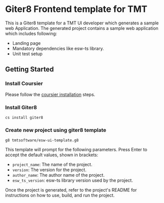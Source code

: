 # Giter8 Frontend template for TMT

This is a Giter8 template for a TMT UI developer which generates a sample web Application.
The generated project contains a sample web application which includes following:

- Landing page
- Mandatory dependencies like esw-ts library.
- Unit test setup

## Getting Started

### Install Coursier
Please follow the [coursier installation](https://get-coursier.io/docs/cli-installation) steps.

### Install Giter8

`cs install giter8`

### Create new project using giter8 template

`g8 tmtsoftware/esw-ui-template.g8`

This template will prompt for the following parameters. Press Enter to accept the default values, shown in brackets:
- `project_name`: The name of the project.
- `version`: The version for the project.
- `author_name`: The author name of the project.
- `esw_ts_version`: esw-ts library version used by the project.

Once the project is generated, refer to the project's README for instructions on how to use, build, and run the project.
